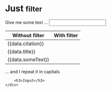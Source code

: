 <!DOCTYPE html>
<html>
<head lang="en">
    <title>AngularJS Tutorials</title>
    <link rel="stylesheet" href="../bower_components/bootstrap/dist/css/bootstrap.min.css">
</head>

<body ng-app="myApp">
<div class="container" ng-controller="FilterCtrl">
    <div class="page-header">
        <h1>Just
            <small>filter</small>
        </h1>
    </div>
    <div class="well">
        <label for="tellMe" class="label label-default">Give me some text ...</label>
        <input type="text" id="tellMe" class="form-control" ng-model="data.tellMe">
    </div>
    <table class="table table-striped table-bordered">
        <thead>
        <th>Without filter</th>
        <th>With filter</th>
        </thead>
        <tbody>
        <tr>
            <td>{{data.citation}}</td>
            <td></td>
        </tr>
        <tr>
            <td>{{data.title}}</td>
            <td></td>
        </tr>
        <tr>
            <td>{{data.someText}}</td>
            <td></td>
        </tr>
        </tbody>
    </table>
    <div class="active">
        <label class="label label-default">... and I repeat it in capitals </label>

        <h3>Input</h3>
    </div>
</div>

<script src="../bower_components/angular/angular.js"></script>
<script src="FilterCtrl.js"></script>
</body>
</html>
